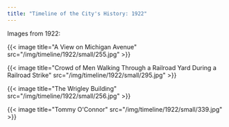 ```yaml
---
title: "Timeline of the City's History: 1922"
---
```

Images from 1922:

{{< image title="A View on Michigan Avenue" src="/img/timeline/1922/small/255.jpg" >}}

{{< image title="Crowd of Men Walking Through a Railroad Yard During a Railroad Strike" src="/img/timeline/1922/small/295.jpg" >}}

{{< image title="The Wrigley Building" src="/img/timeline/1922/small/256.jpg" >}}

{{< image title="Tommy O'Connor" src="/img/timeline/1922/small/339.jpg" >}}
